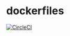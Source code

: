 # dockerfiles

[![CircleCI](https://circleci.com/gh/Slowhand0309/dockerfiles.svg?style=svg)](https://circleci.com/gh/Slowhand0309/dockerfiles)
